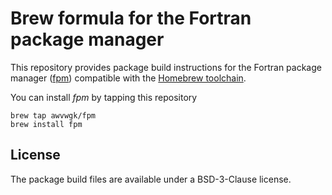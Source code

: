 # Brew formula for the Fortran package manager

This repository provides package build instructions for the Fortran package manager ([fpm](https://github.com/fortran-lang/fpm)) compatible with the [Homebrew toolchain](https://brew.sh).

You can install *fpm* by tapping this repository

```
brew tap awvwgk/fpm
brew install fpm
```

## License

The package build files are available under a BSD-3-Clause license.
